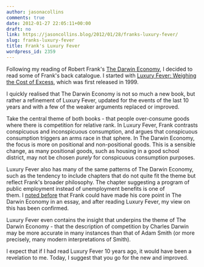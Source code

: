 ```yaml
---
author: jasonacollins
comments: true
date: 2012-01-27 22:05:11+00:00
draft: no
link: https://jasoncollins.blog/2012/01/28/franks-luxury-fever/
slug: franks-luxury-fever
title: Frank's Luxury Fever
wordpress_id: 2359
---
```


Following my reading of Robert Frank's [The Darwin Economy](https://jasoncollins.blog/2011/10/07/franks-the-darwin-economy/), I decided to read some of Frank's back catalogue. I started with [Luxury Fever: Weighing the Cost of Excess](http://www.amazon.com/gp/product/0691146934/ref=as_li_ss_tl?ie=UTF8&tag=evolvieconom-20&linkCode=as2&camp=1789&creative=390957&creativeASIN=0691146934), which was first released in 1999.

I quickly realised that The Darwin Economy is not so much a new book, but rather a refinement of Luxury Fever, updated for the events of the last 10 years and with a few of the weaker arguments replaced or improved.

Take the central theme of both books - that people over-consume goods where there is competition for relative rank. In Luxury Fever, Frank contrasts conspicuous and inconspicuous consumption, and argues that conspicuous consumption triggers an arms race in that sphere. In The Darwin Economy, the focus is more on positional and non-positional goods. This is a sensible change, as many positional goods, such as housing in a good school district, may not be chosen _purely_ for conspicuous consumption purposes.

Luxury Fever also has many of the same patterns of The Darwin Economy, such as the tendency to include chapters that do not quite fit the theme but reflect Frank's broader philosophy. The chapter suggesting a program of public employment instead of unemployment benefits is one of them. I [noted before](https://jasoncollins.blog/2011/12/best-books-i-read-in-2011/) that Frank could have made his core point in The Darwin Economy in an essay, and after reading Luxury Fever, my view on this has been confirmed.

Luxury Fever even contains the insight that underpins the theme of The Darwin Economy - that the description of competition by Charles Darwin may be more accurate in many instances than that of Adam Smith (or more precisely, many modern interpretations of Smith).

I expect that if I had read Luxury Fever 10 years ago, it would have been a revelation to me. Today, I suggest that you go for the new and improved.
